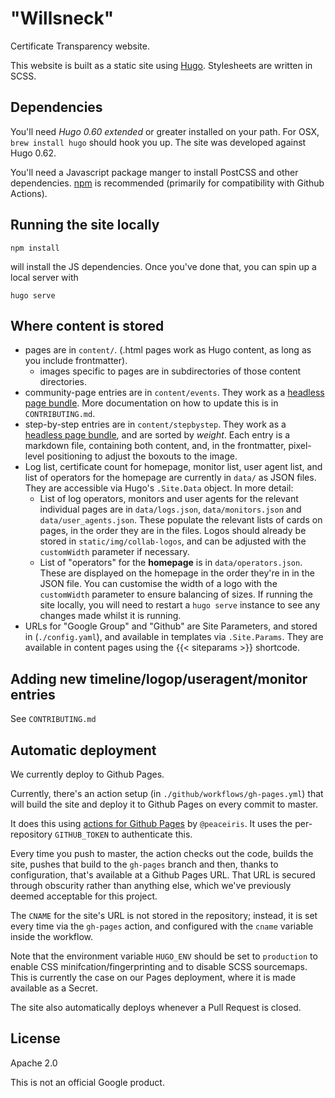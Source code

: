 # "Willsneck"

Certificate Transparency website.

This website is built as a static site using [Hugo][hugo]. Stylesheets are written in SCSS.

## Dependencies

You'll need _Hugo 0.60 extended_ or greater installed on your path. For OSX, `brew install hugo` should hook you up. The site was developed against Hugo 0.62.

You'll need a Javascript package manger to install PostCSS and other dependencies. [npm][npm] is recommended (primarily for compatibility with Github Actions).

## Running the site locally

    npm install

will install the JS dependencies. Once you've done that, you can spin up a local server with

    hugo serve

## Where content is stored

* pages are in `content/`. (.html pages work as Hugo content, as long as you include frontmatter).
  * images specific to pages are in subdirectories of those content directories.
* community-page entries are in `content/events`. They work as a [headless page bundle][headless_bundle]. More documentation on how to update this is in `CONTRIBUTING.md`.
* step-by-step entries are in `content/stepbystep`. They work as a [headless page bundle][headless_bundle], and are sorted by _weight_. Each entry is a markdown file, containing both content, and, in the frontmatter, pixel-level positioning to adjust the boxouts to the image.
* Log list, certificate count for homepage, monitor list, user agent list, and list of operators for the homepage are currently in `data/` as JSON files. They are accessible via Hugo's `.Site.Data` object. In more detail:
  * List of log operators, monitors and user agents for the relevant individual pages are in `data/logs.json`, `data/monitors.json` and `data/user_agents.json`. These populate the relevant lists of cards on pages, in the order they are in the files. Logos should already be stored in `static/img/collab-logos`, and can be adjusted with the `customWidth` parameter if necessary. 
  * List of "operators" for the **homepage** is in `data/operators.json`. These are displayed on the homepage in the order they're in in the JSON file. You can customise the width of a logo with the `customWidth` parameter to ensure balancing of sizes. If running the site locally, you will need to restart a `hugo serve` instance to see any changes made whilst it is running.
* URLs for "Google Group" and "Github" are Site Parameters, and stored in (`./config.yaml`), and available in templates via `.Site.Params`. They are available in content pages using the {{< siteparams >}} shortcode.

## Adding new timeline/logop/useragent/monitor entries

See `CONTRIBUTING.md`

## Automatic deployment

We currently deploy to Github Pages.

Currently, there's an action setup (in `./github/workflows/gh-pages.yml`) that will build the site and deploy it to Github Pages on every commit to master.

It does this using [actions for Github Pages][actions] by `@peaceiris`. It uses the per-repository `GITHUB_TOKEN` to authenticate this.

Every time you push to master, the action checks out the code, builds the site, pushes that build to the `gh-pages` branch and then, thanks to configuration, that's available at a Github Pages URL. That URL is secured through obscurity rather than anything else, which we've previously deemed acceptable for this project.

The `CNAME` for the site's URL is not stored in the repository; instead, it is set every time via the `gh-pages` action, and configured with the `cname` variable inside the workflow.

Note that the environment variable `HUGO_ENV` should be set to `production` to enable CSS minifcation/fingerprinting and to disable SCSS sourcemaps. This is currently the case on our Pages deployment, where it is made available as a Secret.

The site also automatically deploys whenever a Pull Request is closed.

[hugo]: https://gohugo.io
[npm]: https://www.npmjs.com
[headless_bundle]: https://gohugo.io/content-management/page-bundles/#headless-bundle
[actions]: https://github.com/peaceiris/actions-gh-pages

## License

Apache 2.0

This is not an official Google product.